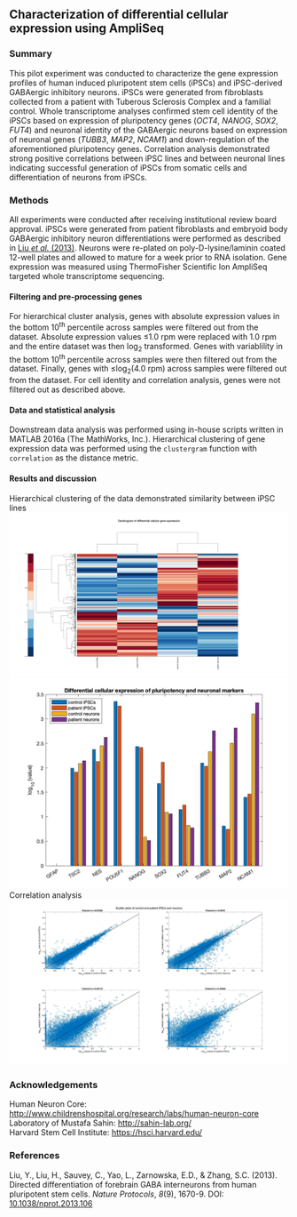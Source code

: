 ## Characterization of differential cellular expression using AmpliSeq

### Summary
This pilot experiment was conducted to characterize the gene expression profiles of human induced pluripotent stem cells (iPSCs) and iPSC-derived GABAergic inhibitory neurons. iPSCs were generated from fibroblasts collected from a patient with Tuberous Sclerosis Complex and a familial control. Whole transcriptome analyses confirmed stem cell identity of the iPSCs based on expression of pluripotency genes (*OCT4*, *NANOG*, *SOX2*, *FUT4*) and neuronal identity of the GABAergic neurons based on expression of neuronal genes (*TUBB3*, *MAP2*, *NCAM1*) and down-regulation of the aforementioned pluripotency genes. Correlation analysis demonstrated strong positive correlations between iPSC lines and between neuronal lines indicating successful generation of iPSCs from somatic cells and differentiation of neurons from iPSCs.

### Methods
All experiments were conducted after receiving institutional review board approval. iPSCs were generated from patient fibroblasts and embryoid body GABAergic inhibitory neuron differentiations were performed as described in [Liu *et al.* (2013)](https://www.ncbi.nlm.nih.gov/pubmed/23928500). Neurons were re-plated on poly-D-lysine/laminin coated 12-well plates and allowed to mature for a week prior to RNA isolation. Gene expression was measured using ThermoFisher Scientific Ion AmpliSeq targeted whole transcriptome sequencing. 
#### Filtering and pre-processing genes
For hierarchical cluster analysis, genes with absolute expression values in the bottom 10<sup>th</sup> percentile across samples were filtered out from the dataset. Absolute expression values &le;1.0 rpm were replaced with 1.0 rpm and the entire dataset was then log<sub>2</sub> transformed. Genes with variablility in the bottom 10<sup>th</sup> percentile across samples were then filtered out from the dataset. Finally, genes with &le;log<sub>2</sub>(4.0 rpm) across samples were filtered out from the dataset. For cell identity and correlation analysis, genes were not filtered out as described above.
#### Data and statistical analysis
Downstream data analysis was performed using in-house scripts written in MATLAB 2016a (The MathWorks, Inc.). Hierarchical clustering of gene expression data was performed using the `clustergram` function with `correlation` as the distance metric.

#### Results and discussion
Hierarchical clustering of the data demonstrated similarity between iPSC lines 
![alt text](https://github.com/syed-adil-wafa/ampliSeq-gene-expression-characterization/blob/master/figures/clustergram.jpg)
![alt text](https://github.com/syed-adil-wafa/ampliSeq-gene-expression-characterization/blob/master/figures/markers.jpg)
Correlation analysis 
![alt text](https://github.com/syed-adil-wafa/ampliSeq-gene-expression-characterization/blob/master/figures/scatter%20plots.jpg)

### Acknowledgements
Human Neuron Core: http://www.childrenshospital.org/research/labs/human-neuron-core
<br/> Laboratory of Mustafa Sahin: http://sahin-lab.org/
<br/> Harvard Stem Cell Institute: https://hsci.harvard.edu/

### References
Liu, Y., Liu, H., Sauvey, C., Yao, L., Zarnowska, E.D., & Zhang, S.C. (2013). Directed differentiation of forebrain GABA interneurons from human pluripotent stem cells. *Nature Protocols*, *8*(9), 1670-9. DOI: [10.1038/nprot.2013.106](https://www.ncbi.nlm.nih.gov/pubmed/23928500)
